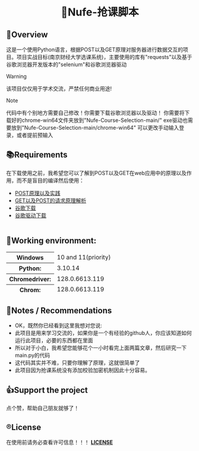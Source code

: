 <div align="center">

# 🏫Nufe-抢课脚本

</div>

## 👀Overview
这是一个使用Python语言，根据POST以及GET原理对服务器进行数据交互的项目。项目实战目标(南京财经大学选课系统)，主要使用的库有"requests"以及基于谷歌浏览器开发版本的"selenium"和谷歌浏览器驱动
> [!WARNING]
> 该项目仅仅用于学术交流，严禁任何商业用途!

> [!NOTE]
> 代码中有个别地方需要自己修改！你需要下载谷歌浏览器以及驱动！
> 你需要将下载好的chrome-win64文件夹放到"Nufe-Course-Selection-main/"
> exe驱动也需要放到"Nufe-Course-Selection-main/chrome-win64"
> 可以更改手动输入登录，或者提前预输入

## 📚Requirements
在下载使用之前，我希望您可以了解到POST以及GET在web应用中的原理以及作用，而不是盲目的编译然后使用：
- [POST原理以及实践](https://blog.csdn.net/lsoxvxe/article/details/132147338)
- [GET以及POST的请求原理解析](https://blog.csdn.net/KevinwuwenboA/article/details/53041598)
- [谷歌下载](https://googlechromelabs.github.io/chrome-for-testing)
- [谷歌驱动下载](https://storage.googleapis.com/chrome-for-testing-public/128.0.6613.119/win64/chromedriver-win64.zip)
<br></br>


## 🚀Working environment:
<table>
  <thead><tr><th>Windows</th><td>10 and 11(priority)</td></thead>
  <thead><tr><th>Python:</th><td>3.10.14</td></tr></thead>
  <thead><tr><th>Chromedriver:</th><td>128.0.6613.119</td></tr></thead>
  <thead><tr><th>Chrom:</th><td>128.0.6613.119</td></tr></thead>
</table>

## 🚗Notes / Recommendations
- OK，既然你已经看到这里我想对您说:
- 此项目是用来学习交流的，如果你是一个有经验的github人，你应该知道如何运行此项目，必要的东西都在里面
- 所以对于小白，我希望您能够花个一小时看完上面两篇文章，然后研究一下main.py的代码
- 这代码其实并不难，只要你理解了原理，这就很简单了
- 此项目因为抢课系统没有添加校验加密机制因此十分容易。



## 👍Support the project
点个赞，帮助自己朋友就够了！



## ®️License
在使用前请务必查看许可信息！！！ **[LICENSE](https://github.com/Nufe-muzi/Nufe-CourseSelection/tree/main/LICENSE)**
